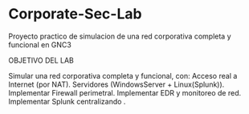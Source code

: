 # Corporate-Sec-Lab
Proyecto practico de simulacion de  una red corporativa completa y funcional en GNC3

OBJETIVO DEL LAB

Simular una red corporativa completa y funcional, con:
Acceso real a Internet (por NAT).
Servidores (WindowsServer + Linux(Splunk)).
Implementar Firewall perimetral.
Implementar EDR y monitoreo de red.
Implementar Splunk centralizando .
